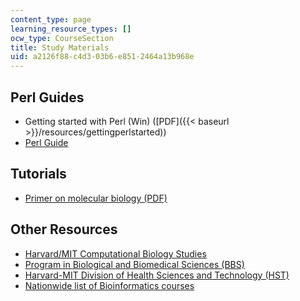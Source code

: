 ```yaml
---
content_type: page
learning_resource_types: []
ocw_type: CourseSection
title: Study Materials
uid: a2126f88-c4d3-03b6-e851-2464a13b968e
---
```


Perl Guides
-----------

*   Getting started with Perl (Win) ([PDF]({{< baseurl >}}/resources/gettingperlstarted))
*   [Perl Guide](http://www.perl.org/)

Tutorials
---------

*   [Primer on molecular biology (PDF)](http://web.ornl.gov/sci/techresources/Human_Genome/publicat/primer2001/primer.pdf)

Other Resources
---------------

*   [Harvard/MIT Computational Biology Studies](http://arep.med.harvard.edu/compubio.html)
*   [Program in Biological and Biomedical Sciences (BBS)](http://www.hms.harvard.edu/dms/bbs/)
*   [Harvard-MIT Division of Health Sciences and Technology (HST)](http://hst.mit.edu/)
*   [Nationwide list of Bioinformatics courses](http://www.wiley.com/legacy/products/subject/life/bioinformatics/courses.html)